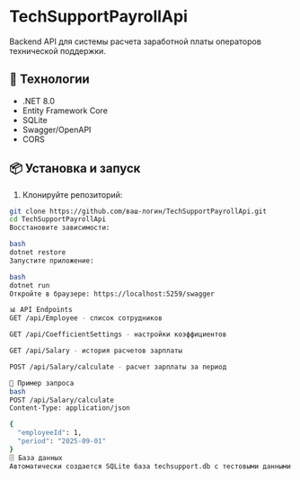 # TechSupportPayrollApi 

Backend API для системы расчета заработной платы операторов технической поддержки.

## 🚀 Технологии

- .NET 8.0
- Entity Framework Core
- SQLite
- Swagger/OpenAPI
- CORS

## 📦 Установка и запуск

1. Клонируйте репозиторий:
```bash
git clone https://github.com/ваш-логин/TechSupportPayrollApi.git
cd TechSupportPayrollApi
Восстановите зависимости:

bash
dotnet restore
Запустите приложение:

bash
dotnet run
Откройте в браузере: https://localhost:5259/swagger

📊 API Endpoints
GET /api/Employee - список сотрудников

GET /api/CoefficientSettings - настройки коэффициентов

GET /api/Salary - история расчетов зарплаты

POST /api/Salary/calculate - расчет зарплаты за период

🎯 Пример запроса
bash
POST /api/Salary/calculate
Content-Type: application/json

{
  "employeeId": 1,
  "period": "2025-09-01"
}
🗄️ База данных
Автоматически создается SQLite база techsupport.db с тестовыми данными.
